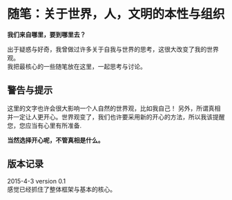 随笔：关于世界，人，文明的本性与组织
========

__我们来自哪里，要到哪里去？__  

出于疑惑与好奇，我曾做过许多关于自我与世界的思考，这很大改变了我的世界观。  
我把最核心的一些随笔放在这里，一起思考与讨论。



警告与提示
----------
这里的文字也许会很大影响一个人自然的世界观，比如我自己！
另外，所谓真相并一定让人更开心。世界观变了，我们也许要采用新的开心的方法，所以我该提醒您，您应当有心里有所准备.


__当然选择开心呢，不管真相是什么。__



版本记录
------------
2015-4-3 version 0.1  
感觉已经抓住了整体框架与基本的核心。

